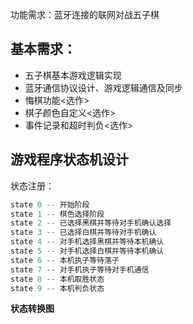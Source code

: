 功能需求：蓝牙连接的联网对战五子棋

## 基本需求：

- 五子棋基本游戏逻辑实现
- 蓝牙通信协议设计、游戏逻辑通信及同步
- 悔棋功能<选作>
- 棋子颜色自定义<选作>
- 事件记录和超时判负<选作>

## 游戏程序状态机设计

状态注册：

```c
state 0 -- 开始阶段
state 1 -- 棋色选择阶段
state 2 -- 已选择黑棋并等待对手机确认选择
state 3 -- 已选择白棋并等待对手机确认
state 4 -- 对手机选择黑棋并等待本机确认
state 5 -- 对手机选择白棋并等待本机确认
state 6 -- 本机执子等待落子
state 7 -- 对手机执子等待对手机通信
state 8 -- 本机取胜状态
state 9 -- 本机判负状态
```

**状态转换图**

